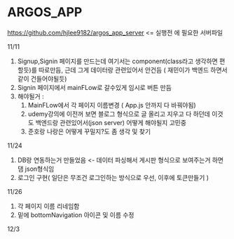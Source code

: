 # ARGOS_APP

https://github.com/hjlee9182/argos_app_server <= 실행전 에 필요한 서버파일

11/11
1. Signup,Signin 페이지를 만드는데 여기서는 component(class라고 생각하면 편할듯)를 따로만듬, 근데 그게 데이터랑 관련있어서 안건듬 ( 재민이가 백엔드 하면서 같이 건들어야될듯)
2. Signin 페이지에서 mainFLow로 갈수있게 임시로 버튼 만듬
3. 해야될거 :
   1. MainFLow에서 각 페이지 이름변경 ( App.js 안까지 다 바꿔야됨)
   2. udemy강의에 이전꺼 보면 블로그 형식으로 글 올리고 지우고 다 하던데 이것도 백엔드랑 관련있어서(json server) 어떻게 해야될지 고민중
   3. 준호랑 나랑은 어떻게 꾸밀지?도 좀 생각 및 찾기

11/24
1. DB랑 연동하는거 만들었음 <- 데이터 파싱해서 게시판 형식으로 보여주는거 하면댐 json형식임
2. 로그인 구현( 일단은 무조건 로그인하는 방식으로 우선, 이후에 토큰만들기 )

11/26
1. 각 페이지 이름 리네임함
2. 밑에 bottomNavigation 아이콘 및 이름 수정

12/3 

